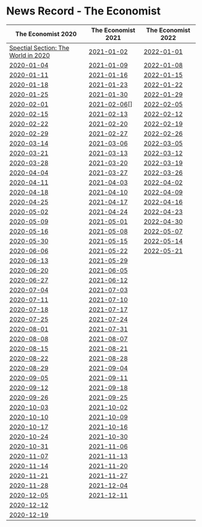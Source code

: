 # News Record - The Economist

| The Economist 2020                                    | The Economist 2021         | The Economist 2022       |
| ----------------------------------------------------- | -------------------------- | ------------------------ |
| [Spectial Section: The World in 2020](TheWorldin2020) | [2021-01-02](2021-01-02)   | [2022-01-01](2022-01-01) |
| [2020-01-04](2020-01-04)                              | [2021-01-09](2021-01-09)   | [2022-01-08](2022-01-08) |
| [2020-01-11](2020-01-11)                              | [2021-01-16](2021-01-16)   | [2022-01-15](2022-01-15) |
| [2020-01-18](2020-01-18)                              | [2021-01-23](2021-01-23)   | [2022-01-22](2022-01-22) |
| [2020-01-25](2020-01-25)                              | [2021-01-30](2021-01-30)   | [2022-01-29](2022-01-29) |
| [2020-02-01](2020-02-01)                              | [2021-02-06](2021-02-06)[] | [2022-02-05](2022-02-05) |
| [2020-02-15](2020-02-15)                              | [2021-02-13](2021-02-13)   | [2022-02-12](2022-02-12) |
| [2020-02-22](2020-02-22)                              | [2021-02-20](2021-02-20)   | [2022-02-19](2022-02-19) |
| [2020-02-29](2020-02-29)                              | [2021-02-27](2021-02-27)   | [2022-02-26](2022-02-26) |
| [2020-03-14](2020-03-14)                              | [2021-03-06](2021-03-06)   | [2022-03-05](2022-03-05) |
| [2020-03-21](2020-03-21)                              | [2021-03-13](2021-03-13)   | [2022-03-12](2022-03-12) |
| [2020-03-28](2020-03-28)                              | [2021-03-20](2021-03-20)   | [2022-03-19](2022-03-19) |
| [2020-04-04](2020-04-04)                              | [2021-03-27](2021-03-27)   | [2022-03-26](2022-03-26) |
| [2020-04-11](2020-04-11)                              | [2021-04-03](2021-04-03)   | [2022-04-02](2022-04-02) |
| [2020-04-18](2020-04-18)                              | [2021-04-10](2021-04-10)   | [2022-04-09](2022-04-09) |
| [2020-04-25](2020-04-25)                              | [2021-04-17](2021-04-17)   | [2022-04-16](2022-04-16) |
| [2020-05-02](2020-05-02)                              | [2021-04-24](2021-04-24)   | [2022-04-23](2022-04-23) |
| [2020-05-09](2020-05-09)                              | [2021-05-01](2021-05-01)   | [2022-04-30](2022-04-30) |
| [2020-05-16](2020-05-16)                              | [2021-05-08](2021-05-08)   | [2022-05-07](2022-05-07) |
| [2020-05-30](2020-05-30)                              | [2021-05-15](2021-05-15)   | [2022-05-14](2022-05-14) |
| [2020-06-06](2020-06-06)                              | [2021-05-22](2021-05-22)   | [2022-05-21](2022-05-21) |
| [2020-06-13](2020-06-13)                              | [2021-05-29](2021-05-29)   |                          |
| [2020-06-20](2020-06-20)                              | [2021-06-05](2021-06-05)   |                          |
| [2020-06-27](2020-06-27)                              | [2021-06-12](2021-06-12)   |                          |
| [2020-07-04](2020-07-04)                              | [2021-07-03](2021-07-03)   |                          |
| [2020-07-11](2020-07-11)                              | [2021-07-10](2021-07-10)   |                          |
| [2020-07-18](2020-07-18)                              | [2021-07-17](2021-07-17)   |                          |
| [2020-07-25](2020-07-25)                              | [2021-07-24](2021-07-24)   |                          |
| [2020-08-01](2020-08-01)                              | [2021-07-31](2021-07-31)   |                          |
| [2020-08-08](2020-08-08)                              | [2021-08-07](2021-08-07)   |                          |
| [2020-08-15](2020-08-15)                              | [2021-08-21](2021-08-21)   |                          |
| [2020-08-22](2020-08-22)                              | [2021-08-28](2021-08-28)   |                          |
| [2020-08-29](2020-08-29)                              | [2021-09-04](2021-09-04)   |                          |
| [2020-09-05](2020-09-05)                              | [2021-09-11](2021-09-11)   |                          |
| [2020-09-12](2020-09-12)                              | [2021-09-18](2021-09-18)   |                          |
| [2020-09-26](2020-09-26)                              | [2021-09-25](2021-09-25)   |                          |
| [2020-10-03](2020-10-03)                              | [2021-10-02](2021-10-02)   |                          |
| [2020-10-10](2020-10-10)                              | [2021-10-09](2021-10-09)   |                          |
| [2020-10-17](2020-10-17)                              | [2021-10-16](2021-10-16)   |                          |
| [2020-10-24](2020-10-24)                              | [2021-10-30](2021-10-30)   |                          |
| [2020-10-31](2020-10-31)                              | [2021-11-06](2021-11-06)   |                          |
| [2020-11-07](2020-11-07)                              | [2021-11-13](2021-11-13)   |                          |
| [2020-11-14](2020-11-14)                              | [2021-11-20](2021-11-20)   |                          |
| [2020-11-21](2020-11-21)                              | [2021-11-27](2021-11-27)   |                          |
| [2020-11-28](2020-11-28)                              | [2021-12-04](2021-12-04)   |                          |
| [2020-12-05](2020-12-05)                              | [2021-12-11](2021-12-11)   |                          |
| [2020-12-12](2020-12-12)                              |                            |                          |
| [2020-12-19](2020-12-19)                              |                            |                          |
